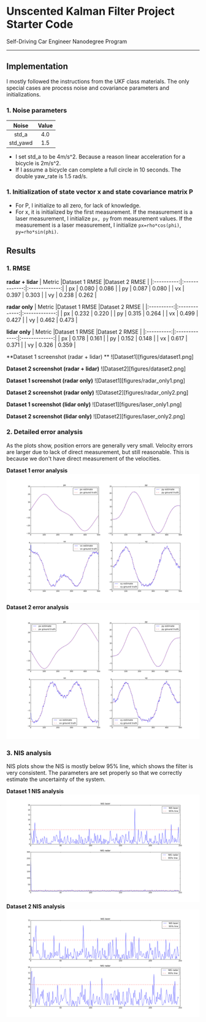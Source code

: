 # Unscented Kalman Filter Project Starter Code
Self-Driving Car Engineer Nanodegree Program

---

[image1]: ./figures/dataset1.png "Dataset 1 screenshot"
[image2]: ./figures/dataset2.png "Dataset 2 screenshot"
[image3]: ./figures/dataset_1.png "Dataset 1 error"
[image4]: ./figures/dataset_2.png "Dataset 2 error"
[image5]: ./figures/NIS_dataset_1.png "Dataset 1 NIS plot"
[image6]: ./figures/NIS_dataset_2.png "Dataset 2 NIS plot"

## Implementation

I mostly followed the instructions from the UKF class materials. The only
special cases are process noise and covariance parameters and initializations.

### 1. Noise parameters

|    Noise   |    Value      | 
|:----------:|:-------------:| 
|  std_a     |      4.0      | 
| std_yawd   |      1.5      | 

- I set std_a to be 4m/s^2. Because a reason linear acceleration for a bicycle is 2m/s^2.
- If I assume a bicycle can complete a full circle in 10 seconds. The double yaw_rate is 1.5 rad/s.

### 1. Initialization of state vector **x** and state covariance matrix **P**
- For P, I initialize to all zero, for lack of knowledge.
- For x, it is initialized by the first measurement.
If the measurement is a laser measurement, I initialize `px, py` from measurement values.
If the measurement is a laser measurement, I initialize `px=rho*cos(phi)`, `py=rho*sin(phi)`.

## Results

### 1. RMSE
**radar + lidar**
|   Metric   |Dataset 1 RMSE |Dataset 2 RMSE | 
|:----------:|:-------------:|:-------------:| 
|  px        |      0.080    |      0.086    | 
|  py        |      0.087    |      0.080    | 
|  vx        |      0.397    |      0.303    | 
|  vy        |      0.238    |      0.262    | 

**radar only**
|   Metric   |Dataset 1 RMSE |Dataset 2 RMSE | 
|:----------:|:-------------:|:-------------:| 
|  px        |      0.232    |      0.220    | 
|  py        |      0.315    |      0.264    | 
|  vx        |      0.499    |      0.427    | 
|  vy        |      0.462    |      0.473    | 

**lidar only**
|   Metric   |Dataset 1 RMSE |Dataset 2 RMSE | 
|:----------:|:-------------:|:-------------:| 
|  px        |      0.178    |      0.161    | 
|  py        |      0.152    |      0.148    | 
|  vx        |      0.617    |      0.371    | 
|  vy        |      0.326    |      0.359    | 

**Dataset 1 screenshot (radar + lidar) **
![Dataset1][figures/dataset1.png]

**Dataset 2 screenshot (radar + lidar)**
![Dataset2][figures/dataset2.png]

**Dataset 1 screenshot (radar only)**
![Dataset1][figures/radar_only1.png]

**Dataset 2 screenshot (radar only)**
![Dataset2][figures/radar_only2.png]

**Dataset 1 screenshot (lidar only)**
![Dataset1][figures/laser_only1.png]

**Dataset 2 screenshot (lidar only)**
![Dataset2][figures/laser_only2.png]

### 2. Detailed error analysis
As the plots show, position errors are generally very small.
Velocity errors are larger due to lack of direct measurement, but still reasonable.
This is because we don't have direct measurement of the velocities.

**Dataset 1 error analysis**
![Dataset 1 error analysis][image3]
**Dataset 2 error analysis**
![Dataset 2 error analysis][image4]


### 3. NIS analysis

NIS plots show the NIS is mostly below 95% line, which shows the filter is very consistent.
The parameters are set properly so that we correctly estimate the uncertainty of the system.

**Dataset 1 NIS analysis**
![Dataset 1 NIS analysis][image5]
**Dataset 2 NIS analysis**
![Dataset 2 NIS analysis][image6]
